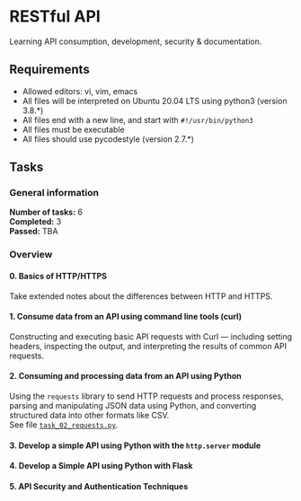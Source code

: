 # RESTful API
Learning API consumption, development, security & documentation.<br/>
## Requirements
* Allowed editors: vi, vim, emacs
* All files will be interpreted on Ubuntu 20.04 LTS using python3 (version 3.8.*)
* All files end with a new line, and start with `#!/usr/bin/python3`
* All files must be executable
* All files should use pycodestyle (version 2.7.*)
## Tasks
### General information
__Number of tasks:__ 6<br/>
__Completed:__ 3<br/>
__Passed:__ TBA<br/>
### Overview
#### 0. Basics of HTTP/HTTPS
Take extended notes about the differences between HTTP and HTTPS.
#### 1. Consume data from an API using command line tools (curl)
Constructing and executing basic API requests with Curl — including setting headers, inspecting the output, and interpreting the results of common API requests.<br/>
#### 2. Consuming and processing data from an API using Python
Using the `requests` library to send HTTP requests and process responses, parsing and manipulating JSON data using Python, and converting structured data into other formats like CSV.<br/>
See file [`task_02_requests.py`](./task_02_requests.py).
#### 3. Develop a simple API using Python with the `http.server` module
#### 4. Develop a Simple API using Python with Flask
#### 5. API Security and Authentication Techniques
